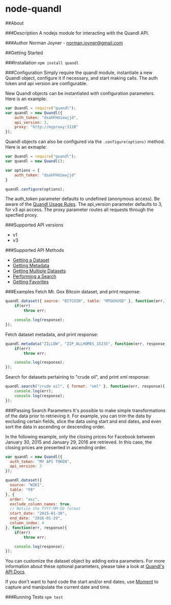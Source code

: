 node-quandl
====================

##About

###Description
A nodejs module for interacting with the Quandl API.

###Author
Norman Joyner - norman.joyner@gmail.com

##Getting Started

###Installation
```npm install quandl```

###Configuration
Simply require the quandl module, instantiate a new Quandl object, configure it if necessary, and start making calls. The auth token and api version are configurable.

New Quandl objects can be instantiated with configuration parameters. Here is an example:
```javascript
var Quandl = require("quandl");
var quandl = new Quandl({
    auth_token: "dsahFHUiewjjd",
    api_version: 3,
    proxy: "http://myproxy:3128"
});
```

Quandl objects can also be configured via the ```.configure(options)``` method. Here is an exmaple:
```javascript
var Quandl = require("quandl");
var quandl = new Quandl();

var options = {
    auth_token: "dsahFHUiewjjd"
}

quandl.configure(options);
```

The auth_token parameter defaults to undefined (anonymous access). Be aware of the [Quandl Usage Rules](http://www.quandl.com/help/api#Usage-Rules).
The api_version parameter defaults to 3, for v3 api access.
The proxy parameter routes all requests through the specfied proxy.

###Supported API versions
* v1
* v3

###Supported API Methods
* [Getting a Dataset](http://www.quandl.com/help/api#A-Simple-Example)
* [Getting Metadata](http://www.quandl.com/help/api#Getting-Metadata)
* [Getting Multiple Datasets](http://www.quandl.com/help/api#Multiple-Datasets)
* [Performing a Search](http://www.quandl.com/help/api#Doing-a-Search)
* [Getting Favorites](http://www.quandl.com/help/api#Getting-Favourites)

###Examples
Fetch Mt. Gox Bitcoin dataset, and print response:
```javascript
quandl.dataset({ source: "BITCOIN", table: "MTGOXUSD" }, function(err, response){
    if(err)
        throw err;

    console.log(response);
});
```
Fetch dataset metadata, and print response:
```javascript
quandl.metadata("ZILLOW", "ZIP_ALLHOMES_15235", function(err, response){
    if(err)
        throw err;

    console.log(response);
});
```

Search for datasets pertaining to "crude oil", and print xml response:
```javascript
quandl.search("crude oil", { format: "xml" }, function(err, response){
    console.log(err);
    console.log(response);
});
```

###Passing Search Parameters
It's possible to make simple transformations of the data prior to retrieving it. For example, you can trim the data by excluding certain fields, slice the data using start and end dates, and even sort the data in ascending or descending order.

In the following example, only the closing prices for Facebook between January 30, 2015 and January 29, 2016 are retrieved. In this case, the closing prices are presented in ascending order.

```javascript
var quandl = new Quandl({
  auth_token: "MY API TOKEN",
  api_version: 3
});

quandl.dataset({
  source: "WIKI",
  table: "FB"
}, {
  order: "asc",
  exclude_column_names: true,
  // Notice the YYYY-MM-DD format
  start_date: "2015-01-30",
  end_date: "2016-01-29",
  column_index: 4
}, function(err, response){
    if(err)
        throw err;

    console.log(response);
});
```

You can customize the dataset object by adding extra parameters. For more information about these optional parameters, please take a look at [Quandl's API Docs](https://www.quandl.com/docs/api?json#data).

If you don't want to hard code the start and/or end dates, use [Moment](http://momentjs.com/) to capture and manipulate the current date and time.

###Running Tests
```npm test```
